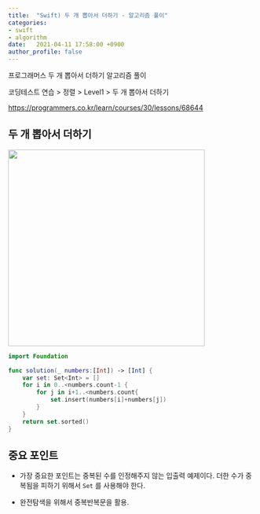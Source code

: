 ```yaml
---
title:  "Swift) 두 개 뽑아서 더하기 - 알고리즘 풀이"
categories:
- swift
- algorithm
date:   2021-04-11 17:58:00 +0900
author_profile: false
---
```

프로그래머스 두 개 뽑아서 더하기 알고리즘 풀이

코딩테스트 연습 > 정렬 > Level1 > 두 개 뽑아서 더하기

https://programmers.co.kr/learn/courses/30/lessons/68644

## 두 개 뽑아서 더하기
<img src ="https://user-images.githubusercontent.com/69136340/114298296-a1a97d00-9af0-11eb-8daa-43e31c8611f5.png" width ="400">

```swift
import Foundation

func solution(_ numbers:[Int]) -> [Int] {
    var set: Set<Int> = []
    for i in 0..<numbers.count-1 {
        for j in i+1..<numbers.count{
            set.insert(numbers[i]+numbers[j])
        }
    }
    return set.sorted()
}
```

## 중요 포인트

- 가장 중요한 포인트는 중복된 수를 인정해주지 않는 입출력 예제이다. 더한 수가 중복됨을 피하기 위해서 `Set` 를 사용해야 한다.

- 완전탐색을 위해서 중복반복문을 활용.
